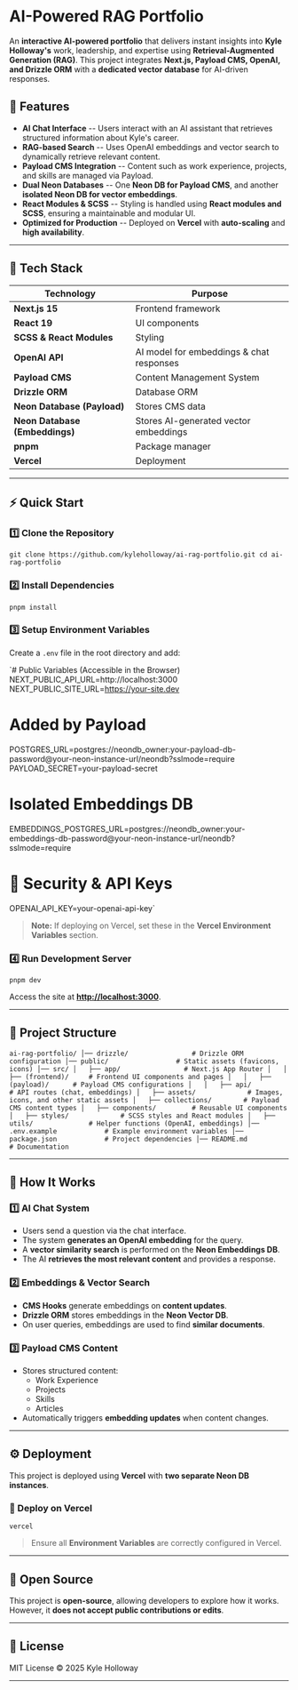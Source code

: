 **AI-Powered RAG Portfolio**
============================

An **interactive AI-powered portfolio** that delivers instant insights into **Kyle Holloway's** work, leadership, and expertise using **Retrieval-Augmented Generation (RAG)**. This project integrates **Next.js, Payload CMS, OpenAI, and Drizzle ORM** with a **dedicated vector database** for AI-driven responses.

**🚀 Features**
---------------

-   **AI Chat Interface** -- Users interact with an AI assistant that retrieves structured information about Kyle's career.
-   **RAG-based Search** -- Uses OpenAI embeddings and vector search to dynamically retrieve relevant content.
-   **Payload CMS Integration** -- Content such as work experience, projects, and skills are managed via Payload.
-   **Dual Neon Databases** -- One **Neon DB for Payload CMS**, and another **isolated Neon DB for vector embeddings**.
-   **React Modules & SCSS** -- Styling is handled using **React modules and SCSS**, ensuring a maintainable and modular UI.
-   **Optimized for Production** -- Deployed on **Vercel** with **auto-scaling** and **high availability**.

* * * * *

**📂 Tech Stack**
-----------------

| **Technology** | **Purpose** |
| --- | --- |
| **Next.js 15** | Frontend framework |
| **React 19** | UI components |
| **SCSS & React Modules** | Styling |
| **OpenAI API** | AI model for embeddings & chat responses |
| **Payload CMS** | Content Management System |
| **Drizzle ORM** | Database ORM |
| **Neon Database (Payload)** | Stores CMS data |
| **Neon Database (Embeddings)** | Stores AI-generated vector embeddings |
| **pnpm** | Package manager |
| **Vercel** | Deployment |

* * * * *

**⚡ Quick Start**
-----------------

### **1️⃣ Clone the Repository**

`git clone https://github.com/kyleholloway/ai-rag-portfolio.git
cd ai-rag-portfolio`

### **2️⃣ Install Dependencies**

`pnpm install`

### **3️⃣ Setup Environment Variables**

Create a `.env` file in the root directory and add:

`# Public Variables (Accessible in the Browser)
NEXT_PUBLIC_API_URL=http://localhost:3000
NEXT_PUBLIC_SITE_URL=https://your-site.dev

# Added by Payload
POSTGRES_URL=postgres://neondb_owner:your-payload-db-password@your-neon-instance-url/neondb?sslmode=require
PAYLOAD_SECRET=your-payload-secret

# Isolated Embeddings DB
EMBEDDINGS_POSTGRES_URL=postgres://neondb_owner:your-embeddings-db-password@your-neon-instance-url/neondb?sslmode=require

# 🔐 Security & API Keys
OPENAI_API_KEY=your-openai-api-key`

> **Note:** If deploying on Vercel, set these in the **Vercel Environment Variables** section.

### **4️⃣ Run Development Server**

`pnpm dev`

Access the site at **<http://localhost:3000>**.

* * * * *

**📖 Project Structure**
------------------------

`ai-rag-portfolio/
│── drizzle/                # Drizzle ORM configuration
│── public/                 # Static assets (favicons, icons)
│── src/
│   ├── app/                # Next.js App Router
│   │   ├── (frontend)/     # Frontend UI components and pages
│   │   ├── (payload)/      # Payload CMS configurations
│   │   ├── api/            # API routes (chat, embeddings)
│   ├── assets/             # Images, icons, and other static assets
│   ├── collections/        # Payload CMS content types
│   ├── components/         # Reusable UI components
│   ├── styles/             # SCSS styles and React modules
│   ├── utils/              # Helper functions (OpenAI, embeddings)
│── .env.example            # Example environment variables
│── package.json            # Project dependencies
│── README.md               # Documentation`

* * * * *

**🧠 How It Works**
-------------------

### **1️⃣ AI Chat System**

-   Users send a question via the chat interface.
-   The system **generates an OpenAI embedding** for the query.
-   A **vector similarity search** is performed on the **Neon Embeddings DB**.
-   The AI **retrieves the most relevant content** and provides a response.

### **2️⃣ Embeddings & Vector Search**

-   **CMS Hooks** generate embeddings on **content updates**.
-   **Drizzle ORM** stores embeddings in the **Neon Vector DB**.
-   On user queries, embeddings are used to find **similar documents**.

### **3️⃣ Payload CMS Content**

-   Stores structured content:
    -   Work Experience
    -   Projects
    -   Skills
    -   Articles
-   Automatically triggers **embedding updates** when content changes.

* * * * *

**⚙️ Deployment**
-----------------

This project is deployed using **Vercel** with **two separate Neon DB instances**.

### **🔹 Deploy on Vercel**

`vercel`

> Ensure all **Environment Variables** are correctly configured in Vercel.

* * * * *

**📝 Open Source**
------------------

This project is **open-source**, allowing developers to explore how it works. However, it **does not accept public contributions or edits**.

* * * * *

**📜 License**
--------------

MIT License © 2025 Kyle Holloway

* * * * *